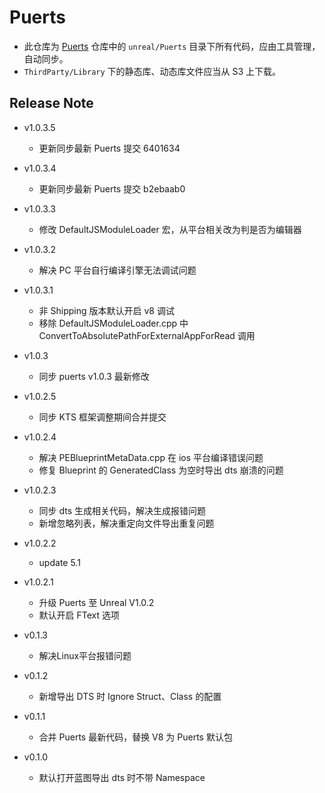 # Puerts

-   此仓库为 [Puerts](https://git.shiyou.kingsoft.com/neon/puerts) 仓库中的 `unreal/Puerts` 目录下所有代码，应由工具管理，自动同步。
-   `ThirdParty/Library` 下的静态库、动态库文件应当从 S3 上下载。

## Release Note

- v1.0.3.5
  - 更新同步最新 Puerts 提交 6401634

- v1.0.3.4
  - 更新同步最新 Puerts 提交 b2ebaab0

- v1.0.3.3

  - 修改 DefaultJSModuleLoader 宏，从平台相关改为判是否为编辑器

- v1.0.3.2

  - 解决 PC 平台自行编译引擎无法调试问题

- v1.0.3.1

  - 非 Shipping 版本默认开启 v8 调试
  - 移除 DefaultJSModuleLoader.cpp 中 ConvertToAbsolutePathForExternalAppForRead 调用

- v1.0.3

  - 同步 puerts v1.0.3 最新修改

- v1.0.2.5

  - 同步 KTS 框架调整期间合并提交

- v1.0.2.4

  - 解决 PEBlueprintMetaData.cpp 在 ios 平台编译错误问题
  - 修复 Blueprint 的 GeneratedClass 为空时导出 dts 崩溃的问题

- v1.0.2.3

  - 同步 dts 生成相关代码，解决生成报错问题
  - 新增忽略列表，解决重定向文件导出重复问题

- v1.0.2.2

  - update 5.1

- v1.0.2.1

  - 升级 Puerts 至 Unreal V1.0.2
  - 默认开启 FText 选项

- v0.1.3

  - 解决Linux平台报错问题

- v0.1.2

  - 新增导出 DTS 时 Ignore Struct、Class 的配置

- v0.1.1

  - 合并 Puerts 最新代码，替换 V8 为 Puerts 默认包

- v0.1.0

  - 默认打开蓝图导出 dts 时不带 Namespace